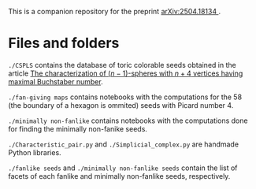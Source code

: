 This is a companion repository for the preprint [arXiv:2504.18134
](https://arxiv.org/abs/2504.18134).

# Files and folders

`./CSPLS` contains the database of toric colorable seeds obtained in the article [The characterization of ($n−1$)-spheres with $n+4$ vertices having maximal Buchstaber number](https://doi.org/10.1515/crelle-2024-0027).

`./fan-giving maps` contains notebooks with the computations for the 58 (the boundary of a hexagon is ommited) seeds with Picard number $4$.

`./minimally non-fanlike` contains notebooks with the computations done for finding the minimally non-fanike seeds.

`./Characteristic_pair.py` and `./Simplicial_complex.py` are handmade Python libraries.

`./fanlike seeds` and `./minimally non-fanlike seeds` contain the list of facets of each fanlike and minimally non-fanlike seeds, respectively.


